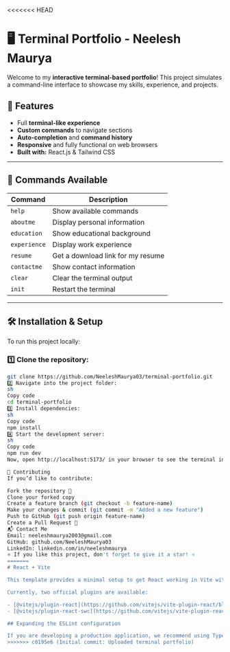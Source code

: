 <<<<<<< HEAD
# 🖥️ Terminal Portfolio - Neelesh Maurya

Welcome to my **interactive terminal-based portfolio**! This project simulates a command-line interface to showcase my skills, experience, and projects.

## 🚀 Features
- Full **terminal-like experience**
- **Custom commands** to navigate sections
- **Auto-completion** and **command history**
- **Responsive** and fully functional on web browsers
- **Built with:** React.js & Tailwind CSS

---

## 📌 Commands Available

| Command     | Description                            |
|-------------|----------------------------------------|
| `help`      | Show available commands                |
| `aboutme`   | Display personal information           |
| `education` | Show educational background            |
| `experience`| Display work experience                |
| `resume`    | Get a download link for my resume      |
| `contactme` | Show contact information               |
| `clear`     | Clear the terminal output              |
| `init`      | Restart the terminal                   |

---

## 🛠️ Installation & Setup

To run this project locally:

### 1️⃣ Clone the repository:
```sh
git clone https://github.com/NeeleshMaurya03/terminal-portfolio.git
2️⃣ Navigate into the project folder:
sh
Copy code
cd terminal-portfolio
3️⃣ Install dependencies:
sh
Copy code
npm install
4️⃣ Start the development server:
sh
Copy code
npm run dev
Now, open http://localhost:5173/ in your browser to see the terminal in action! 🚀

📝 Contributing
If you’d like to contribute:

Fork the repository 🍴
Clone your forked copy
Create a feature branch (git checkout -b feature-name)
Make your changes & commit (git commit -m "Added a new feature")
Push to GitHub (git push origin feature-name)
Create a Pull Request 🚀
📬 Contact Me
Email: neeleshmaurya2003@gmail.com
GitHub: github.com/NeeleshMaurya03
LinkedIn: linkedin.com/in/neeleshmaurya
⭐ If you like this project, don't forget to give it a star! ⭐
=======
# React + Vite

This template provides a minimal setup to get React working in Vite with HMR and some ESLint rules.

Currently, two official plugins are available:

- [@vitejs/plugin-react](https://github.com/vitejs/vite-plugin-react/blob/main/packages/plugin-react/README.md) uses [Babel](https://babeljs.io/) for Fast Refresh
- [@vitejs/plugin-react-swc](https://github.com/vitejs/vite-plugin-react-swc) uses [SWC](https://swc.rs/) for Fast Refresh

## Expanding the ESLint configuration

If you are developing a production application, we recommend using TypeScript and enable type-aware lint rules. Check out the [TS template](https://github.com/vitejs/vite/tree/main/packages/create-vite/template-react-ts) to integrate TypeScript and [`typescript-eslint`](https://typescript-eslint.io) in your project.
>>>>>>> c0195e6 (Initial commit: Uploaded terminal portfolio)
